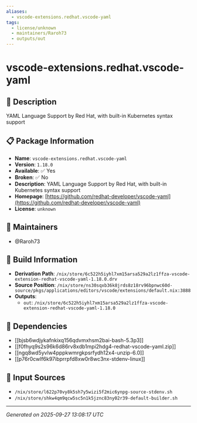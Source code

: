 ```yaml
---
aliases:
  - vscode-extensions.redhat.vscode-yaml
tags:
  - license/unknown
  - maintainers/Raroh73
  - outputs/out
---
```


# vscode-extensions.redhat.vscode-yaml

## 📝 Description

YAML Language Support by Red Hat, with built-in Kubernetes syntax support

## 📋 Package Information

- **Name**: `vscode-extensions.redhat.vscode-yaml`
- **Version**: `1.18.0`
- **Available**: ✅ Yes
- **Broken**: ✅ No
- **Description**: YAML Language Support by Red Hat, with built-in Kubernetes syntax support
- **Homepage**: [https://github.com/redhat-developer/vscode-yaml](https://github.com/redhat-developer/vscode-yaml)
- **License**: `unknown`
## 👥 Maintainers

- @Raroh73


## 🔧 Build Information

- **Derivation Path**: `/nix/store/6c522h5iyhl7xm15arsa529a2lz1ffza-vscode-extension-redhat-vscode-yaml-1.18.0.drv`
- **Source Position**: `/nix/store/ns30sqxb36k8jrds8z18rv96bpnwc60d-source/pkgs/applications/editors/vscode/extensions/default.nix:3888`
- **Outputs**:
  - `out`:  `/nix/store/6c522h5iyhl7xm15arsa529a2lz1ffza-vscode-extension-redhat-vscode-yaml-1.18.0`

## 🔗 Dependencies

- [[bjsb6wdjykafnkixq156qdvmxhsm2bai-bash-5.3p3]]
- [[f0fhyq9s2s96k6d86rv8xdb1mpi2hdg4-redhat-vscode-yaml.zip]]
- [[ngq8wd5yvlw4pppkwmrgkpsrfydh12x4-unzip-6.0]]
- [[p76r0cwlf6k97ibprrpfd8xw0r8wc3nx-stdenv-linux]]

## 📁 Input Sources

- `/nix/store/l622p70vy8k5sh7y5wizi5f2mic6ynpg-source-stdenv.sh`
- `/nix/store/shkw4qm9qcw5sc5n1k5jznc83ny02r39-default-builder.sh`

---
*Generated on 2025-09-27 13:08:17 UTC*
